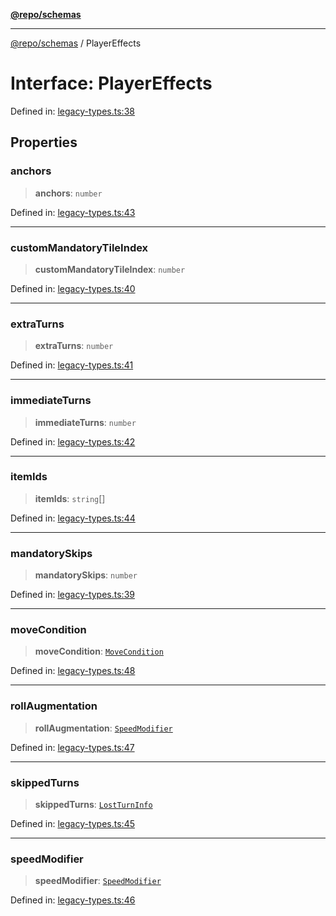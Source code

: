 [**@repo/schemas**](../README.md)

***

[@repo/schemas](../README.md) / PlayerEffects

# Interface: PlayerEffects

Defined in: [legacy-types.ts:38](https://github.com/alexqguo/drinking-board-game-v3/blob/c6c8efecde293dcd45795192eba80a63357ff3d6/packages/schemas/src/legacy-types.ts#L38)

## Properties

### anchors

> **anchors**: `number`

Defined in: [legacy-types.ts:43](https://github.com/alexqguo/drinking-board-game-v3/blob/c6c8efecde293dcd45795192eba80a63357ff3d6/packages/schemas/src/legacy-types.ts#L43)

***

### customMandatoryTileIndex

> **customMandatoryTileIndex**: `number`

Defined in: [legacy-types.ts:40](https://github.com/alexqguo/drinking-board-game-v3/blob/c6c8efecde293dcd45795192eba80a63357ff3d6/packages/schemas/src/legacy-types.ts#L40)

***

### extraTurns

> **extraTurns**: `number`

Defined in: [legacy-types.ts:41](https://github.com/alexqguo/drinking-board-game-v3/blob/c6c8efecde293dcd45795192eba80a63357ff3d6/packages/schemas/src/legacy-types.ts#L41)

***

### immediateTurns

> **immediateTurns**: `number`

Defined in: [legacy-types.ts:42](https://github.com/alexqguo/drinking-board-game-v3/blob/c6c8efecde293dcd45795192eba80a63357ff3d6/packages/schemas/src/legacy-types.ts#L42)

***

### itemIds

> **itemIds**: `string`[]

Defined in: [legacy-types.ts:44](https://github.com/alexqguo/drinking-board-game-v3/blob/c6c8efecde293dcd45795192eba80a63357ff3d6/packages/schemas/src/legacy-types.ts#L44)

***

### mandatorySkips

> **mandatorySkips**: `number`

Defined in: [legacy-types.ts:39](https://github.com/alexqguo/drinking-board-game-v3/blob/c6c8efecde293dcd45795192eba80a63357ff3d6/packages/schemas/src/legacy-types.ts#L39)

***

### moveCondition

> **moveCondition**: [`MoveCondition`](MoveCondition.md)

Defined in: [legacy-types.ts:48](https://github.com/alexqguo/drinking-board-game-v3/blob/c6c8efecde293dcd45795192eba80a63357ff3d6/packages/schemas/src/legacy-types.ts#L48)

***

### rollAugmentation

> **rollAugmentation**: [`SpeedModifier`](SpeedModifier.md)

Defined in: [legacy-types.ts:47](https://github.com/alexqguo/drinking-board-game-v3/blob/c6c8efecde293dcd45795192eba80a63357ff3d6/packages/schemas/src/legacy-types.ts#L47)

***

### skippedTurns

> **skippedTurns**: [`LostTurnInfo`](LostTurnInfo.md)

Defined in: [legacy-types.ts:45](https://github.com/alexqguo/drinking-board-game-v3/blob/c6c8efecde293dcd45795192eba80a63357ff3d6/packages/schemas/src/legacy-types.ts#L45)

***

### speedModifier

> **speedModifier**: [`SpeedModifier`](SpeedModifier.md)

Defined in: [legacy-types.ts:46](https://github.com/alexqguo/drinking-board-game-v3/blob/c6c8efecde293dcd45795192eba80a63357ff3d6/packages/schemas/src/legacy-types.ts#L46)
